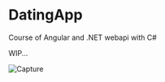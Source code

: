 # DatingApp
Course of Angular and .NET webapi with C#

WIP...

<img src="https://i.ibb.co/6rhFYvz/Capture.jpg" alt="Capture" border="0">
